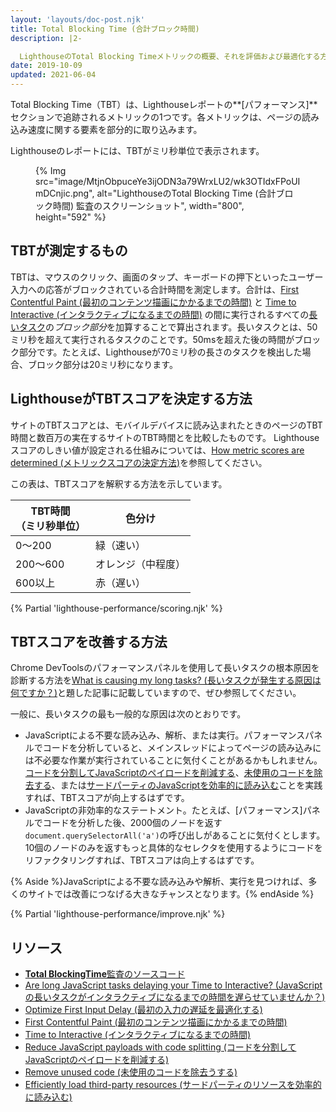 ```yaml
---
layout: 'layouts/doc-post.njk'
title: Total Blocking Time (合計ブロック時間)
description: |2-

  LighthouseのTotal Blocking Timeメトリックの概要、それを評価および最適化する方法について学びます。
date: 2019-10-09
updated: 2021-06-04
---
```


Total Blocking Time（TBT）は、Lighthouseレポートの**[パフォーマンス]**セクションで追跡されるメトリックの1つです。各メトリックは、ページの読み込み速度に関する要素を部分的に取り込みます。

Lighthouseのレポートには、TBTがミリ秒単位で表示されます。

<figure>{% Img src="image/MtjnObpuceYe3ijODN3a79WrxLU2/wk3OTIdxFPoUImDCnjic.png", alt="LighthouseのTotal Blocking Time (合計ブロック時間) 監査のスクリーンショット", width="800", height="592" %}</figure>

## TBTが測定するもの

TBTは、マウスのクリック、画面のタップ、キーボードの押下といったユーザー入力への応答がブロックされている合計時間を測定します。合計は、[First Contentful Paint (最初のコンテンツ描画にかかるまでの時間)](https://web.dev/articles/fcp) と [Time to Interactive (インタラクティブになるまでの時間)](https://web.dev/articles/tti) の間に実行されるすべての[長いタスク](https://web.dev/articles/long-tasks-devtools)の*ブロック部分*を加算することで算出されます。長いタスクとは、50ミリ秒を超えて実行されるタスクのことです。50msを超えた後の時間がブロック部分です。たとえば、Lighthouseが70ミリ秒の長さのタスクを検出した場合、ブロック部分は20ミリ秒になります。

## LighthouseがTBTスコアを決定する方法

サイトのTBTスコアとは、モバイルデバイスに読み込まれたときのページのTBT時間と数百万の実在するサイトのTBT時間とを比較したものです。 Lighthouseスコアのしきい値が設定される仕組みについては、[How metric scores are determined (メトリックスコアの決定方法)](/docs/lighthouse/performance/performance-scoring/#metric-scores)を参照してください。

この表は、TBTスコアを解釈する方法を示しています。

<div class="table-wrapper scrollbar">
  <table>
    <thead>
      <tr>
        <th>TBT時間<br>（ミリ秒単位）</th>
        <th>色分け</th>
      </tr>
    </thead>
    <tbody>
      <tr>
        <td>0〜200</td>
        <td>緑（速い）</td>
      </tr>
      <tr>
        <td>200〜600</td>
        <td>オレンジ（中程度）</td>
      </tr>
      <tr>
        <td>600以上</td>
        <td>赤（遅い）</td>
      </tr>
    </tbody>
  </table>
</div>

{% Partial 'lighthouse-performance/scoring.njk' %}

## TBTスコアを改善する方法

Chrome DevToolsのパフォーマンスパネルを使用して長いタスクの根本原因を診断する方法を[What is causing my long tasks? (長いタスクが発生する原因は何ですか？)](https://web.dev/articles/long-tasks-devtools#what_is_causing_my_long_tasks)と題した記事に記載していますので、ぜひ参照してください。

一般に、長いタスクの最も一般的な原因は次のとおりです。

- JavaScriptによる不要な読み込み、解析、または実行。パフォーマンスパネルでコードを分析していると、メインスレッドによってページの読み込みには不必要な作業が実行されていることに気付くことがあるかもしれません。[コードを分割してJavaScriptのペイロードを削減する](https://web.dev/articles/reduce-javascript-payloads-with-code-splitting)、[未使用のコードを除去する](https://web.dev/articles/remove-unused-code)、または[サードパーティのJavaScriptを効率的に読み込む](https://web.dev/articles/efficiently-load-third-party-javascript)ことを実践すれば、TBTスコアが向上するはずです。
- JavaScriptの非効率的なステートメント。たとえば、[パフォーマンス]パネルでコードを分析した後、2000個のノードを返す`document.querySelectorAll('a')`の呼び出しがあることに気付くとします。10個のノードのみを返すもっと具体的なセレクタを使用するようにコードをリファクタリングすれば、TBTスコアは向上するはずです。

{% Aside %}JavaScriptによる不要な読み込みや解析、実行を見つければ、多くのサイトでは改善につなげる大きなチャンスとなります。{% endAside %}

{% Partial 'lighthouse-performance/improve.njk' %}

## リソース

- [**Total BlockingTime**監査のソースコード](https://github.com/GoogleChrome/lighthouse/blob/master/lighthouse-core/audits/metrics/total-blocking-time.js)
- [Are long JavaScript tasks delaying your Time to Interactive? (JavaScriptの長いタスクがインタラクティブになるまでの時間を遅らせていませんか？)](https://web.dev/long-tasks-devtools)
- [Optimize First Input Delay (最初の入力の遅延を最適化する)](https://web.dev/articles/optimize-fid)
- [First Contentful Paint (最初のコンテンツ描画にかかるまでの時間)](https://web.dev/articles/fcp)
- [Time to Interactive (インタラクティブになるまでの時間)](https://web.dev/articles/tti)
- [Reduce JavaScript payloads with code splitting (コードを分割してJavaScriptのペイロードを削減する)](https://web.dev/articles/reduce-javascript-payloads-with-code-splitting)
- [Remove unused code (未使用のコードを除去うする)](https://web.dev/articles/remove-unused-code)
- [Efficiently load third-party resources (サードパーティのリソースを効率的に読み込む)](https://web.dev/articles/efficiently-load-third-party-javascript)
